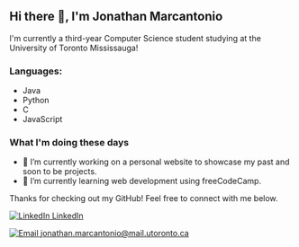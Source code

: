 ## Hi there 👋, I'm Jonathan Marcantonio

I'm currently a third-year Computer Science student studying at the University of Toronto Mississauga!


### Languages:
- Java
- Python
- C
- JavaScript

### What I'm doing these days
- 🔭 I’m currently working on a personal website to showcase my past and soon to be projects.
- 🌱 I’m currently learning web development using freeCodeCamp.

Thanks for checking out my GitHub! Feel free to connect with me below.

[![LinkedIn](https://img.icons8.com/fluent/24/000000/linkedin.png) LinkedIn][linkedin]



[![Email](https://img.icons8.com/ios/24/000000/email-open.png) jonathan.marcantonio@mail.utoronto.ca][email]

[linkedin]: https://www.linkedin.com/in/jonathan-marcantonio/
[email]: mailto:jonathan.marcantonio@mail.utoronto.ca
